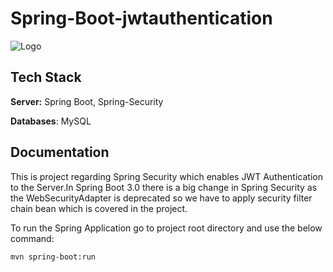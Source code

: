 # Spring-Boot-jwtauthentication

![Logo](https://miro.medium.com/v2/resize:fit:700/0*R60lnmJl4hanOBaJ.png)


## Tech Stack


**Server:** Spring Boot, Spring-Security

**Databases**: MySQL


## Documentation

This is project regarding Spring Security which enables JWT Authentication to the Server.In Spring Boot 3.0 there is a big change in Spring Security as the WebSecurityAdapter is deprecated so we have to apply security filter chain bean which is covered in the project.

To run the Spring Application go to project root directory and use the below command: 

```mvn spring-boot:run```
